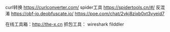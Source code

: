 curl转换     https://curlconverter.com/
spider工具      https://spidertools.cn/#/
反混淆        https://obf-io.deobfuscate.io/
    https://poe.com/chat/2vkj8zixb0xt3vyeid7

在线工具箱：http://the-x.cn
抓包工具：
    wireshark
    filddler